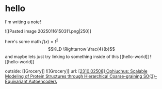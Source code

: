 # hello

I'm writing a note!

![[Pasted image 20250116150311.png|250]]

here's some math $f(x) = t^{2}$
$$KLD \Rightarrow \frac{4}{b}$$
and maybe lets just try linking to something inside of this 
[[hello-world]]
![[hello-world]]

outside:
[[Grocery]]
![[Grocery]]
url: 
[\[2310.02508\] Ophiuchus: Scalable Modeling of Protein Structures through Hierarchical Coarse-graining SO(3)-Equivariant Autoencoders](https://arxiv.org/abs/2310.02508)
